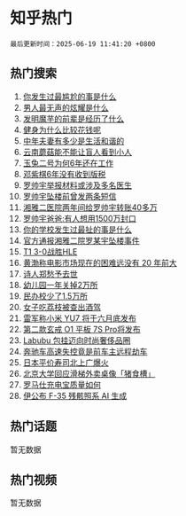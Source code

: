 # 知乎热门

`最后更新时间：2025-06-19 11:41:20 +0800`

## 热门搜索

1. [你发生过最尴尬的事是什么](https://www.zhihu.com/search?q=%E4%BD%A0%E5%8F%91%E7%94%9F%E8%BF%87%E6%9C%80%E5%B0%B4%E5%B0%AC%E7%9A%84%E4%BA%8B%E6%98%AF%E4%BB%80%E4%B9%88)
1. [男人最无声的炫耀是什么](https://www.zhihu.com/search?q=%E7%94%B7%E4%BA%BA%E6%9C%80%E6%97%A0%E5%A3%B0%E7%9A%84%E7%82%AB%E8%80%80%E6%98%AF%E4%BB%80%E4%B9%88)
1. [发明魔芋的前辈是经历了什么](https://www.zhihu.com/search?q=%E5%8F%91%E6%98%8E%E9%AD%94%E8%8A%8B%E7%9A%84%E5%89%8D%E8%BE%88%E6%98%AF%E7%BB%8F%E5%8E%86%E4%BA%86%E4%BB%80%E4%B9%88)
1. [健身为什么比较花钱呢](https://www.zhihu.com/search?q=%E5%81%A5%E8%BA%AB%E4%B8%BA%E4%BB%80%E4%B9%88%E6%AF%94%E8%BE%83%E8%8A%B1%E9%92%B1%E5%91%A2)
1. [中年夫妻有多少是生活和谐的](https://www.zhihu.com/search?q=%E4%B8%AD%E5%B9%B4%E5%A4%AB%E5%A6%BB%E6%9C%89%E5%A4%9A%E5%B0%91%E6%98%AF%E7%94%9F%E6%B4%BB%E5%92%8C%E8%B0%90%E7%9A%84)
1. [云南蘑菇能不能让盲人看到小人](https://www.zhihu.com/search?q=%E4%BA%91%E5%8D%97%E8%98%91%E8%8F%87%E8%83%BD%E4%B8%8D%E8%83%BD%E8%AE%A9%E7%9B%B2%E4%BA%BA%E7%9C%8B%E5%88%B0%E5%B0%8F%E4%BA%BA)
1. [玉兔二号为何6年还在工作](https://www.zhihu.com/search?q=%E7%8E%89%E5%85%94%E4%BA%8C%E5%8F%B7%E4%B8%BA%E4%BD%956%E5%B9%B4%E8%BF%98%E5%9C%A8%E5%B7%A5%E4%BD%9C)
1. [邓紫棋6年没有收到版税](https://www.zhihu.com/search?q=%E9%82%93%E7%B4%AB%E6%A3%8B6%E5%B9%B4%E6%B2%A1%E6%9C%89%E6%94%B6%E5%88%B0%E7%89%88%E7%A8%8E)
1. [罗帅宇举报材料或涉及多名医生](https://www.zhihu.com/search?q=%E7%BD%97%E5%B8%85%E5%AE%87%E4%B8%BE%E6%8A%A5%E6%9D%90%E6%96%99%E6%88%96%E6%B6%89%E5%8F%8A%E5%A4%9A%E5%90%8D%E5%8C%BB%E7%94%9F)
1. [罗帅宇坠楼前曾发两条短信](https://www.zhihu.com/search?q=%E7%BD%97%E5%B8%85%E5%AE%87%E5%9D%A0%E6%A5%BC%E5%89%8D%E6%9B%BE%E5%8F%91%E4%B8%A4%E6%9D%A1%E7%9F%AD%E4%BF%A1)
1. [湘雅二医院两年间给罗帅宇转账40多万](https://www.zhihu.com/search?q=%E6%B9%98%E9%9B%85%E4%BA%8C%E5%8C%BB%E9%99%A2%E4%B8%A4%E5%B9%B4%E9%97%B4%E7%BB%99%E7%BD%97%E5%B8%85%E5%AE%87%E8%BD%AC%E8%B4%A640%E5%A4%9A%E4%B8%87)
1. [罗帅宇爸爸:有人想用1500万封口](https://www.zhihu.com/search?q=%E7%BD%97%E5%B8%85%E5%AE%87%E7%88%B8%E7%88%B8%3A%E6%9C%89%E4%BA%BA%E6%83%B3%E7%94%A81500%E4%B8%87%E5%B0%81%E5%8F%A3)
1. [你的学校发生过最扯的事是什么](https://www.zhihu.com/search?q=%E4%BD%A0%E7%9A%84%E5%AD%A6%E6%A0%A1%E5%8F%91%E7%94%9F%E8%BF%87%E6%9C%80%E6%89%AF%E7%9A%84%E4%BA%8B%E6%98%AF%E4%BB%80%E4%B9%88)
1. [官方通报湘雅二院罗某宇坠楼事件](https://www.zhihu.com/search?q=%E5%AE%98%E6%96%B9%E9%80%9A%E6%8A%A5%E6%B9%98%E9%9B%85%E4%BA%8C%E9%99%A2%E7%BD%97%E6%9F%90%E5%AE%87%E5%9D%A0%E6%A5%BC%E4%BA%8B%E4%BB%B6)
1. [T1 3-0战胜HLE](https://www.zhihu.com/search?q=T1%203-0%E6%88%98%E8%83%9CHLE)
1. [黄渤称电影市场现在的困难远没有 20 年前大](https://www.zhihu.com/search?q=%E9%BB%84%E6%B8%A4%E7%A7%B0%E7%94%B5%E5%BD%B1%E5%B8%82%E5%9C%BA%E7%8E%B0%E5%9C%A8%E7%9A%84%E5%9B%B0%E9%9A%BE%E8%BF%9C%E6%B2%A1%E6%9C%89%2020%20%E5%B9%B4%E5%89%8D%E5%A4%A7)
1. [诗人郑愁予去世](https://www.zhihu.com/search?q=%E8%AF%97%E4%BA%BA%E9%83%91%E6%84%81%E4%BA%88%E5%8E%BB%E4%B8%96)
1. [幼儿园一年关掉2万所](https://www.zhihu.com/search?q=%E5%B9%BC%E5%84%BF%E5%9B%AD%E4%B8%80%E5%B9%B4%E5%85%B3%E6%8E%892%E4%B8%87%E6%89%80)
1. [民办校少了1.5万所](https://www.zhihu.com/search?q=%E6%B0%91%E5%8A%9E%E6%A0%A1%E5%B0%91%E4%BA%861.5%E4%B8%87%E6%89%80)
1. [女子吃荔枝被查出酒驾](https://www.zhihu.com/search?q=%E5%A5%B3%E5%AD%90%E5%90%83%E8%8D%94%E6%9E%9D%E8%A2%AB%E6%9F%A5%E5%87%BA%E9%85%92%E9%A9%BE)
1. [雷军称小米 YU7 将于六月底发布](https://www.zhihu.com/search?q=%E9%9B%B7%E5%86%9B%E7%A7%B0%E5%B0%8F%E7%B1%B3%20YU7%20%E5%B0%86%E4%BA%8E%E5%85%AD%E6%9C%88%E5%BA%95%E5%8F%91%E5%B8%83)
1. [第二款玄戒 O1 平板 7S Pro将发布](https://www.zhihu.com/search?q=%E7%AC%AC%E4%BA%8C%E6%AC%BE%E7%8E%84%E6%88%92%20O1%20%E5%B9%B3%E6%9D%BF%207S%20Pro%E5%B0%86%E5%8F%91%E5%B8%83)
1. [Labubu 包挂迈向时尚奢侈品圈](https://www.zhihu.com/search?q=Labubu%20%E5%8C%85%E6%8C%82%E8%BF%88%E5%90%91%E6%97%B6%E5%B0%9A%E5%A5%A2%E4%BE%88%E5%93%81%E5%9C%88)
1. [奔驰车高速失控竟是前车主远程劫车](https://www.zhihu.com/search?q=%E5%A5%94%E9%A9%B0%E8%BD%A6%E9%AB%98%E9%80%9F%E5%A4%B1%E6%8E%A7%E7%AB%9F%E6%98%AF%E5%89%8D%E8%BD%A6%E4%B8%BB%E8%BF%9C%E7%A8%8B%E5%8A%AB%E8%BD%A6)
1. [日本平价寿司北上广爆火](https://www.zhihu.com/search?q=%E6%97%A5%E6%9C%AC%E5%B9%B3%E4%BB%B7%E5%AF%BF%E5%8F%B8%E5%8C%97%E4%B8%8A%E5%B9%BF%E7%88%86%E7%81%AB)
1. [北京大学回应滑梯外卖桌像「猪食槽」](https://www.zhihu.com/search?q=%E5%8C%97%E4%BA%AC%E5%A4%A7%E5%AD%A6%E5%9B%9E%E5%BA%94%E6%BB%91%E6%A2%AF%E5%A4%96%E5%8D%96%E6%A1%8C%E5%83%8F%E3%80%8C%E7%8C%AA%E9%A3%9F%E6%A7%BD%E3%80%8D)
1. [罗马仕充电宝质量如何](https://www.zhihu.com/search?q=%E7%BD%97%E9%A9%AC%E4%BB%95%E5%85%85%E7%94%B5%E5%AE%9D%E8%B4%A8%E9%87%8F%E5%A6%82%E4%BD%95)
1. [伊公布 F-35 残骸照系 AI 生成](https://www.zhihu.com/search?q=%E4%BC%8A%E5%85%AC%E5%B8%83%20F-35%20%E6%AE%8B%E9%AA%B8%E7%85%A7%E7%B3%BB%20AI%20%E7%94%9F%E6%88%90)

## 热门话题

暂无数据

## 热门视频

暂无数据